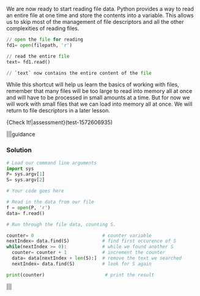 We are now ready to start reading file data. Python provides a way to read an entire file at one time and store the contents into a variable. This allows us to skip most of the management of file descriptors and all the other complexities of reading files. 

```python
// open the file for reading
fd1= open(filepath, 'r') 

// read the entire file
text= fd1.read()

// `text` now contains the entire content of the file
```

While this shortcut will help us learn the basics of working with files, remember that many files will be too large to read into memory all at once and will have to be processed in small amounts at a time. But for now we will work with small files that we can load into memory all at once. We will return to file descriptors in a later lesson.

{Check It!|assessment}(test-1572606935)


|||guidance
### Solution
```python
# Load our command line arguments
import sys
P= sys.argv[1]
S= sys.argv[2]

# Your code goes here

# Read in the data from our file
f = open(P, 'r')
data= f.read()

# Run through the file data, counting S.

counter= 0                         # counter variable
nextIndex= data.find(S)            # find first occurence of S
while(nextIndex >= 0):             # while we found another S
  counter= counter + 1             # increment the counter
  data= data[nextIndex + len(S):]  # remove the text we searched
  nextIndex= data.find(S)          # look for S again

print(counter)                      # print the result
```
|||